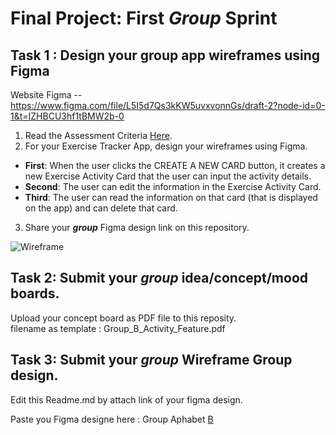 
# Final Project: First ***Group*** Sprint

## Task 1 : Design your group app wireframes using Figma
Website Figma -- https://www.figma.com/file/L5I5d7Qs3kKW5uvxvonnGs/draft-2?node-id=0-1&t=IZHBCU3hf1tBMW2b-0
1. Read the Assessment Criteria [Here](https://docs.google.com/spreadsheets/d/1mXg-4Hpygg8zl4pfaA998_-t3BapSOWNOfyC699OhEk/edit#gid=1164902319).
2. For your Exercise Tracker App, design your wireframes using Figma.

* **First**: When the user clicks the CREATE A NEW CARD button, it creates a new Exercise Activity Card that the user can input the activity details.
* **Second**: The user can edit the information in the Exercise Activity Card.
* **Third**: The user can read the information on that card (that is displayed on the app) and can delete that card.

3. Share your ***group*** Figma design link on this repository.

![Wireframe](https://user-images.githubusercontent.com/36503834/223250907-f987d96c-a2a2-4aec-af1e-198b9e79df4f.png)

## Task 2: Submit your ***group*** idea/concept/mood boards.
Upload your concept board as PDF file to this reposity. <br>
filename as template : Group_B_Activity_Feature.pdf



## Task 3: Submit your ***group*** Wireframe  Group design.
Edit this Readme.md by attach link of your figma design.

Paste you Figma designe here : 
Group Aphabet [B](https://www.figma.com/team_invite/redeem/zgC6Oi4hinBf5sgjd2RIvt)
